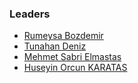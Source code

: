 ### Leaders
* [Rumeysa Bozdemir](mailto:rumeysa.bozdemir@owasp.org)	
* [Tunahan Deniz](mailto:tunahan.deniz@owasp.org)
* [Mehmet Sabri Elmastas](mailto:mehmetsabri.elmastas@owasp.org)
* [Huseyin Orcun KARATAS](mailto:huseyin.orcunkaratas@owasp.org)
